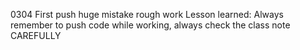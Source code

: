 0304 
First push
huge mistake
rough work
Lesson learned: Always remember to push code while working, always check the class note CAREFULLY
